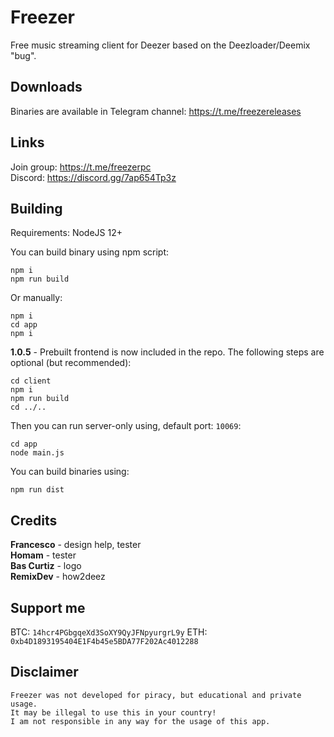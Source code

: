 # Freezer

Free music streaming client for Deezer based on the Deezloader/Deemix "bug".

## Downloads

Binaries are available in Telegram channel: https://t.me/freezereleases

## Links

Join group: https://t.me/freezerpc  
Discord: https://discord.gg/7ap654Tp3z  

## Building

Requirements: NodeJS 12+  

You can build binary using npm script:
```
npm i 
npm run build
```

Or manually:

```
npm i
cd app
npm i 
```

**1.0.5** - Prebuilt frontend is now included in the repo. The following steps are optional (but recommended):

```
cd client
npm i 
npm run build
cd ../..
```

Then you can run server-only using, default port: `10069`: 

```
cd app
node main.js
```

You can build binaries using:

```
npm run dist
```

## Credits

**Francesco** - design help, tester  
**Homam** - tester  
**Bas Curtiz** - logo  
**RemixDev** - how2deez

## Support me
BTC: `14hcr4PGbgqeXd3SoXY9QyJFNpyurgrL9y`
ETH: `0xb4D1893195404E1F4b45e5BDA77F202Ac4012288`

## Disclaimer

```
Freezer was not developed for piracy, but educational and private usage.
It may be illegal to use this in your country!
I am not responsible in any way for the usage of this app.
```